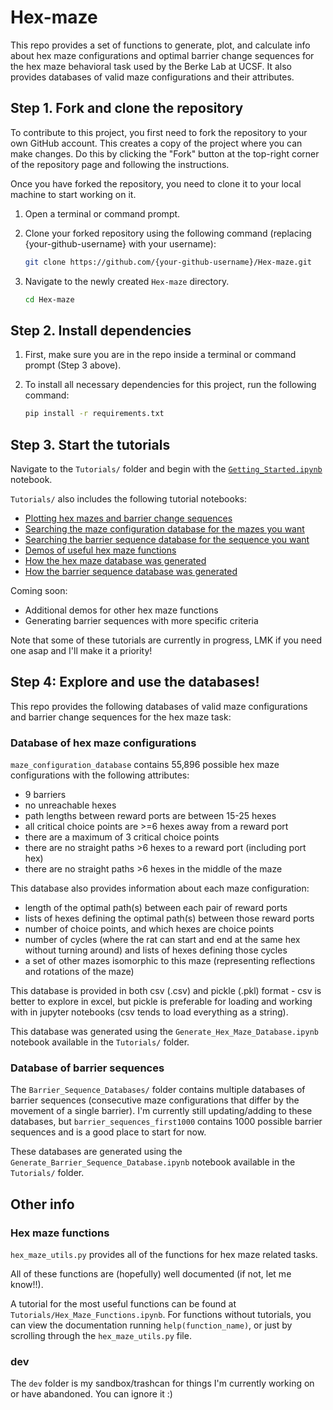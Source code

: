 # Hex-maze
This repo provides a set of functions to generate, plot, and calculate info about hex maze configurations and optimal barrier change sequences for the hex maze behavioral task used by the Berke Lab at UCSF. It also provides databases of valid maze configurations and their attributes.

## Step 1. Fork and clone the repository
To contribute to this project, you first need to fork the repository to your own GitHub account. This creates a copy of the project where you can make changes.
Do this by clicking the "Fork" button at the top-right corner of the repository page and following the instructions.

Once you have forked the repository, you need to clone it to your local machine to start working on it.
1. Open a terminal or command prompt.
2. Clone your forked repository using the following command (replacing {your-github-username} with your username):

    ```sh
    git clone https://github.com/{your-github-username}/Hex-maze.git

4. Navigate to the newly created `Hex-maze` directory.

    ```sh
    cd Hex-maze

## Step 2. Install dependencies
1. First, make sure you are in the repo inside a terminal or command prompt (Step 3 above). 

2. To install all necessary dependencies for this project, run the following command:

    ```sh
    pip install -r requirements.txt

## Step 3. Start the tutorials
Navigate to the `Tutorials/` folder and begin with the [`Getting_Started.ipynb`](Tutorials/Getting_Started.ipynb) notebook.

`Tutorials/` also includes the following tutorial notebooks:
- [Plotting hex mazes and barrier change sequences](Tutorials/Plotting_Hex_Mazes.ipynb)
- [Searching the maze configuration database for the mazes you want](Tutorials/Maze_Configuration_Database_Search.ipynb)
- [Searching the barrier sequence database for the sequence you want](Tutorials/Barrier_Sequence_Database_Search.ipynb)
- [Demos of useful hex maze functions](Tutorials/Hex_Maze_Functions.ipynb)
- [How the hex maze database was generated](Tutorials/Generate_Hex_Maze_Database.ipynb)
- [How the barrier sequence database was generated](Tutorials/Generate_Barrier_Sequence_Database.ipynb)

Coming soon:
- Additional demos for other hex maze functions
- Generating barrier sequences with more specific criteria

Note that some of these tutorials are currently in progress, LMK if you need one asap and I'll make it a priority!

## Step 4: Explore and use the databases!
This repo provides the following databases of valid maze configurations and barrier change sequences for the hex maze task:

### Database of hex maze configurations
`maze_configuration_database` contains 55,896 possible hex maze configurations with the following attributes:
- 9 barriers
- no unreachable hexes
- path lengths between reward ports are between 15-25 hexes
- all critical choice points are >=6 hexes away from a reward port
- there are a maximum of 3 critical choice points
- there are no straight paths >6 hexes to a reward port (including port hex)
- there are no straight paths >6 hexes in the middle of the maze

This database also provides information about each maze configuration:
- length of the optimal path(s) between each pair of reward ports
- lists of hexes defining the optimal path(s) between those reward ports
- number of choice points, and which hexes are choice points
- number of cycles (where the rat can start and end at the same hex without turning around) and lists of hexes defining those cycles
- a set of other mazes isomorphic to this maze (representing reflections and rotations of the maze)

This database is provided in both csv (.csv) and pickle (.pkl) format - csv is better to explore in excel, but pickle is preferable for loading and working with in jupyter notebooks (csv tends to load everything as a string).

This database was generated using the `Generate_Hex_Maze_Database.ipynb` notebook available in the `Tutorials/` folder.

### Database of barrier sequences
The `Barrier_Sequence_Databases/` folder contains multiple databases of barrier sequences (consecutive maze configurations that differ by the movement of a single barrier).
I'm currently still updating/adding to these databases, but `barrier_sequences_first1000` contains 1000 possible barrier sequences and is a good place to start for now.

These databases are generated using the `Generate_Barrier_Sequence_Database.ipynb` notebook available in the `Tutorials/` folder.

## Other info

### Hex maze functions
`hex_maze_utils.py` provides all of the functions for hex maze related tasks. 

All of these functions are (hopefully) well documented (if not, let me know!!). 

A tutorial for the most useful functions can be found at `Tutorials/Hex_Maze_Functions.ipynb`. 
For functions without tutorials, you can view the documentation running `help(function_name)`, or just by scrolling through the `hex_maze_utils.py` file.

### dev
The `dev` folder is my sandbox/trashcan for things I'm currently working on or have abandoned. You can ignore it :)
